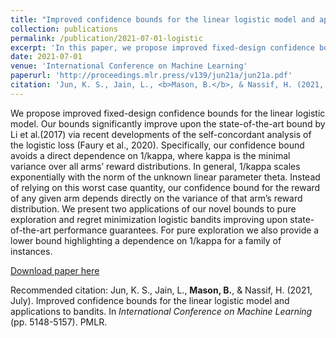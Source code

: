 ```yaml
---
title: "Improved confidence bounds for the linear logistic model and applications to bandits"
collection: publications
permalink: /publication/2021-07-01-logistic
excerpt: 'In this paper, we propose improved fixed-design confidence bounds for the linear logistic model. With this bound we propose a new regret minimization and a new pure exploration bandit algorithm.'
date: 2021-07-01
venue: 'International Conference on Machine Learning'
paperurl: 'http://proceedings.mlr.press/v139/jun21a/jun21a.pdf'
citation: 'Jun, K. S., Jain, L., <b>Mason, B.</b>, & Nassif, H. (2021, July). Improved confidence bounds for the linear logistic model and applications to bandits. In <i>International Conference on Machine Learning</i> (pp. 5148-5157). PMLR.'
---
```


We propose improved fixed-design confidence bounds for the linear logistic model. Our bounds significantly improve upon the state-of-the-art bound by Li et al.(2017) via recent developments of the self-concordant analysis of the logistic loss (Faury et al., 2020). Specifically, our confidence bound avoids a direct dependence on 1/kappa, where kappa is the minimal variance over all arms’ reward distributions. In general, 1/kappa scales exponentially with the norm of the unknown linear parameter theta. Instead of relying on this worst case quantity, our confidence bound for the reward of any given arm depends directly on the variance of that arm’s reward distribution. We present two applications of our novel bounds to pure exploration and regret minimization logistic bandits improving upon state-of-the-art performance guarantees. For pure exploration we also provide a lower bound highlighting a dependence on 1/kappa for a family of instances.

[Download paper here](http://proceedings.mlr.press/v139/jun21a/jun21a.pdf)

Recommended citation: Jun, K. S., Jain, L., <b>Mason, B.</b>, & Nassif, H. (2021, July). Improved confidence bounds for the linear logistic model and applications to bandits. In <i>International Conference on Machine Learning</i> (pp. 5148-5157). PMLR.